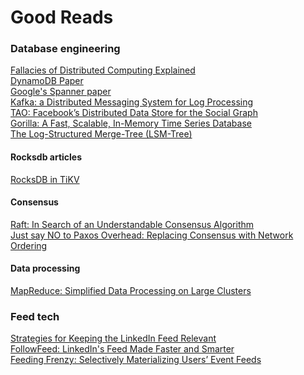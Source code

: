 # Good Reads

### Database engineering

[Fallacies of Distributed Computing Explained](http://www.rgoarchitects.com/Files/fallacies.pdf)  
[DynamoDB Paper](http://cloudgroup.neu.edu.cn/papers/cloud%20data%20storage/dynamo-sosp-2007.pdf)  
[Google's Spanner paper](https://research.google.com/archive/spanner-osdi2012.pdf)  
[Kafka: a Distributed Messaging System for Log Processing](http://notes.stephenholiday.com/Kafka.pdf)  
[TAO: Facebook’s Distributed Data Store for the Social Graph](https://www.usenix.org/system/files/conference/atc13/atc13-bronson.pdf)  
[Gorilla: A Fast, Scalable, In-Memory Time Series Database](http://www.vldb.org/pvldb/vol8/p1816-teller.pdf)  
[The Log-Structured Merge-Tree (LSM-Tree)](http://www.cs.umb.edu/~poneil/lsmtree.pdf)  

#### Rocksdb articles

[RocksDB in TiKV](https://pingcap.github.io/blog/2017/09/15/rocksdbintikv/)

#### Consensus

[Raft: In Search of an Understandable Consensus Algorithm](https://raft.github.io/raft.pdf)  
[Just say NO to Paxos Overhead: Replacing Consensus with Network Ordering](https://www.usenix.org/system/files/conference/osdi16/osdi16-li.pdf)  

#### Data processing

[MapReduce: Simplified Data Processing on Large Clusters](https://static.googleusercontent.com/media/research.google.com/en//archive/mapreduce-osdi04.pdf)  

### Feed tech

[Strategies for Keeping the LinkedIn Feed Relevant](https://engineering.linkedin.com/blog/2017/03/strategies-for-keeping-the-linkedin-feed-relevant)  
[FollowFeed: LinkedIn's Feed Made Faster and Smarter](https://engineering.linkedin.com/blog/2016/03/followfeed--linkedin-s-feed-made-faster-and-smarter)  
[Feeding Frenzy: Selectively Materializing Users’ Event
Feeds](http://jeffterrace.com/docs/feeding-frenzy-sigmod10-web.pdf)  
